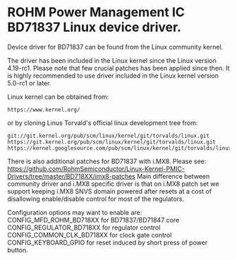 # ROHM Power Management IC BD71837 Linux device driver.

Device driver for BD71837 can be found from the Linux community kernel.

The driver has been included in the Linux kernel since the Linux version
4.19-rc1. Please note that few crucial patches has been applied since then.
It is highly recommended to use driver included in the Linux kernel version
5.0-rc1 or later.

Linux kernel can be obtained from:

```
https://www.kernel.org/
```

or by cloning Linus Torvald's official linux development tree from:

```
git://git.kernel.org/pub/scm/linux/kernel/git/torvalds/linux.git
https://git.kernel.org/pub/scm/linux/kernel/git/torvalds/linux.git
https://kernel.googlesource.com/pub/scm/linux/kernel/git/torvalds/linux.git
```

There is also additional patches for BD71837 with i.MX8. Please see:
https://github.com/RohmSemiconductor/Linux-Kernel-PMIC-Drivers/tree/master/BD718XX/imx8-patches
Main difference between community driver and i.MX8 specific driver is
that on i.MX8 patch set we support keeping i.MX8 SNVS domain powered
after resets at a cost of disallowing enable/disable control for most
of the regulators.

Configuration options may want to enable are:
CONFIG_MFD_ROHM_BD718XX for BD71837/BD71847 core
CONFIG_REGULATOR_BD718XX for regulator control
CONFIG_COMMON_CLK_BD718XX for clock gate control
CONFIG_KEYBOARD_GPIO for reset induced by short press of power button.
